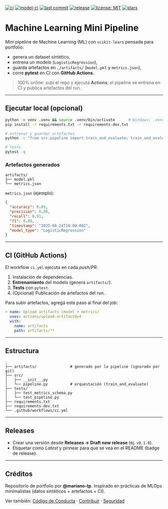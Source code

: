 [![ci](https://img.shields.io/github/actions/workflow/status/mariano-tp/ml-mini-pipeline/ci.yml?branch=main&label=tests&style=flat-square)](https://github.com/mariano-tp/ml-mini-pipeline/actions/workflows/ci.yml)
[![model-ci](https://img.shields.io/github/actions/workflow/status/mariano-tp/ml-mini-pipeline/model-ci.yml?branch=main&label=model-ci&style=flat-square)](https://github.com/mariano-tp/ml-mini-pipeline/actions/workflows/model-ci.yml)
[![last commit](https://img.shields.io/github/last-commit/mariano-tp/ml-mini-pipeline?style=flat-square)](https://github.com/mariano-tp/ml-mini-pipeline/commits/main)
[![release](https://img.shields.io/github/v/release/mariano-tp/ml-mini-pipeline?display_name=tag&style=flat-square)](https://github.com/mariano-tp/ml-mini-pipeline/releases)
[![license: MIT](https://img.shields.io/badge/license-MIT-green?style=flat-square)](./LICENSE)
[![stars](https://img.shields.io/github/stars/mariano-tp/ml-mini-pipeline?style=flat-square)](https://github.com/mariano-tp/ml-mini-pipeline/stargazers)

# Machine Learning Mini Pipeline

Mini pipeline de Machine Learning (ML) con `scikit-learn` pensada para portfolio:
- genera un dataset sintético,
- entrena un modelo (`LogisticRegression`),
- guarda artefactos en `./artifacts/` (`model.pkl` y `metrics.json`),
- corre **pytest** en CI con **GitHub Actions**.

> 100% online: subí el repo y ejecutá **Actions**; el pipeline se entrena en CI y publica artefactos del run.

---

## Ejecutar local (opcional)

```bash
python -m venv .venv && source .venv/bin/activate      # Windows: .venv\\Scripts\\activate
pip install -r requirements.txt -r requirements-dev.txt

# entrenar y guardar artefactos
python -c "from src.pipeline import train_and_evaluate; train_and_evaluate()"

# tests
pytest -q
```

### Artefactos generados

```
artifacts/
├── model.pkl
└── metrics.json
```

`metrics.json` (ejemplo):

```json
{
  "accuracy": 0.89,
  "precision": 0.88,
  "recall": 0.91,
  "f1": 0.89,
  "timestamp": "2025-08-24T18:00:00Z",
  "model_type": "LogisticRegression"
}
```

---

## CI (GitHub Actions)

El workflow `ci.yml` ejecuta en cada *push/PR*:
1) Instalación de dependencias.
2) **Entrenamiento** del modelo (genera `artifacts/`).
3) **Tests** con `pytest`.
4) (Opcional) Publicación de artefactos del run.

Para subir artefactos, agregá este paso al final del job:

```yaml
- name: Upload artifacts (model + metrics)
  uses: actions/upload-artifact@v4
  with:
    name: artifacts
    path: artifacts/**
```

---

## Estructura

```text
.
├── artifacts/               # generado por la pipeline (ignorado por git)
├── src/
│   ├── __init__.py
│   └── pipeline.py          # orquestación (train_and_evaluate)
├── tests/
│   ├── test_metrics_schema.py
│   └── test_pipeline.py
├── requirements.txt
├── requirements-dev.txt
└── .github/workflows/ci.yml
```

---

## Releases

- Crear una versión desde **Releases → Draft new release** (ej. `v0.1.0`).
- Etiquetar como *Latest* y pinnear para que se vea en el README (badge de release).

---

## Créditos

Repositorio de portfolio por **@mariano-tp**. Inspirado en prácticas de MLOps minimalistas (datos sintéticos + artefactos + CI).

Ver también: [Código de Conducta](./CODE_OF_CONDUCT.md) · [Contribuir](./CONTRIBUTING.md) · [Seguridad](./SECURITY.md)
